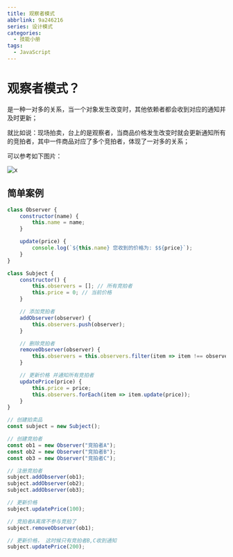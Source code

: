 ```yaml
---
title: 观察者模式
abbrlink: 9a246216
series: 设计模式
categories:
  - 技能小册
tags:
  - JavaScript
---
```


# 观察者模式？

是一种一对多的关系，当一个对象发生改变时，其他依赖者都会收到对应的通知并及时更新；

就比如说：现场拍卖，台上的是观察者，当商品价格发生改变时就会更新通知所有的竞拍者，其中一件商品对应了多个竞拍者，体现了一对多的关系；

可以参考如下图片：

![x](https://wangxiaoze-view.github.io/picx-images-hosting/images/2024-08-16-1140.3k7zr6l0sj.webp)

## 简单案例

```js
class Observer {
	constructor(name) {
		this.name = name;
	}

	update(price) {
		console.log(`${this.name} 您收到的价格为: $${price}`);
	}
}

class Subject {
	constructor() {
		this.observers = []; // 所有竞拍者
		this.price = 0; // 当前价格
	}

	// 添加竞拍者
	addObserver(observer) {
		this.observers.push(observer);
	}

	// 删除竞拍者
	removeObserver(observer) {
		this.observers = this.observers.filter(item => item !== observer);
	}

	// 更新价格 并通知所有竞拍者
	updatePrice(price) {
		this.price = price;
		this.observers.forEach(item => item.update(price));
	}
}

// 创建拍卖品
const subject = new Subject();

// 创建竞拍者
const ob1 = new Observer("竞拍者A");
const ob2 = new Observer("竞拍者B");
const ob3 = new Observer("竞拍者C");

// 注册竞拍者
subject.addObserver(ob1);
subject.addObserver(ob2);
subject.addObserver(ob3);

// 更新价格
subject.updatePrice(100);

// 竞拍者A离席不参与竞拍了
subject.removeObserver(ob1);

// 更新价格， 这时候只有竞拍者B,C收到通知
subject.updatePrice(200);
```
